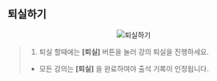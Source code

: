 ## 퇴실하기

<p align = "center">
<img alt="퇴실하기" src="https://github.com/user-attachments/assets/4095fe53-3dde-40ee-b71d-e5ba60dc0767" />
<p/>

>1. 퇴실 할때에는 **[퇴실]** 버튼을 눌러 강의 퇴실을 진행하세요.
> * 모든 강의는 **[퇴실]** 을 완료하여야 출석 기록이 인정됩니다.
